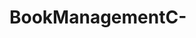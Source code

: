 # BookManagementC-
<!-- 
       Đoạn mã bạn đã cung cấp là một chương trình quản lý sách đơn giản trong ngôn ngữ lập trình C++. Dưới đây là mô tả tổng quan về cách chương trình hoạt động:

Đầu tiên, chương trình định nghĩa một lớp có tên là Csach để đại diện cho mỗi cuốn sách. Lớp này có các thuộc tính như tên sách, tổng số sách, số sách đã mượn và các phương thức để nhập, hiển thị thông tin sách, và các phương thức getter và setter.
Sau đó, chương trình định nghĩa các hàm như ghiFile, docFile, demFile để thao tác với file dữ liệu, bao gồm ghi, đọc và đếm số lượng sách từ file "sach.txt".
Tiếp theo là các hàm như nhapsach, timsach, sapxeptong và menu để thực hiện các chức năng cụ thể của chương trình như nhập sách mới, tìm kiếm sách theo tên, sắp xếp danh sách sách theo tổng số sách, hiển thị sách còn trong thư viện, và hiển thị menu để người dùng chọn các chức năng.
Hàm main chỉ đơn giản gọi hàm menu() để bắt đầu chương trình.
        
       -->
